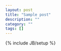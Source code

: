 ```yaml
---
layout: post
title: "Sample post"
description: ""
category: ""
tags: []
---
```

{% include JB/setup %}
